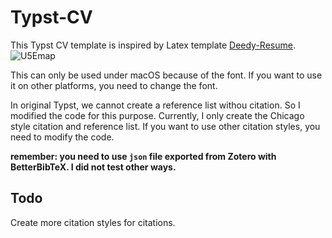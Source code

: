 # Typst-CV
This Typst CV template is inspired by Latex template [Deedy-Resume](https://github.com/deedy/Deedy-Resume).
![U5Emap](https://cdn.jsdelivr.net/gh/jxpeng98/imagerepo@main/2023/04/U5Emap.png)

This can only be used under macOS because of the font. If you want to use it on other platforms, you need to change the font.

In original Typst, we cannot create a reference list withou citation. So I modified the code for this purpose. Currently, I only create the Chicago style citation and reference list. If you want to use other citation styles, you need to modify the code.

**remember: you need to use `json` file exported from Zotero with BetterBibTeX. I did not test other ways.**

## Todo
Create more citation styles for citations.